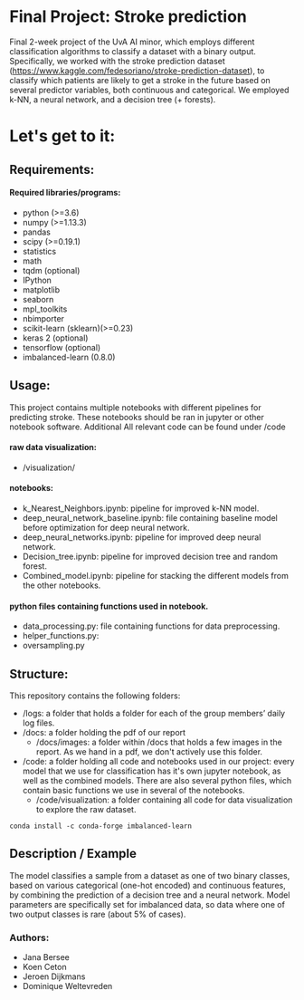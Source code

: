 # Final Project: Stroke prediction
Final 2-week project of the UvA AI minor, which employs different classification algorithms to classify a dataset with a binary output. Specifically, we worked with the stroke prediction dataset (https://www.kaggle.com/fedesoriano/stroke-prediction-dataset), to classify which patients are likely to get a stroke in the future based on several predictor variables, both continuous and categorical. We employed k-NN, a neural network, and a decision tree (+ forests).

# Let's get to it:

## Requirements:

#### Required libraries/programs:

* python (>=3.6)
* numpy (>=1.13.3)
* pandas
* scipy (>=0.19.1)
* statistics
* math
* tqdm (optional)
* IPython
* matplotlib
* seaborn
* mpl_toolkits
* nbimporter
* scikit-learn (sklearn)(>=0.23)
* keras 2 (optional)
* tensorflow (optional)
* imbalanced-learn (0.8.0)

## Usage:

This project contains multiple notebooks with different pipelines for predicting stroke. These notebooks should be ran in jupyter or other notebook software. Additional
All relevant code can be found under /code

#### raw data visualization:
* /visualization/
#### notebooks:
* k_Nearest_Neighbors.ipynb: pipeline for improved k-NN model.
* deep_neural_network_baseline.ipynb: file containing baseline model before optimization for deep neural network.
* deep_neural_networks.ipynb: pipeline for improved deep neural network.
* Decision_tree.ipynb: pipeline for improved decision tree and random forest.
* Combined_model.ipynb: pipeline for stacking the different models from the other notebooks.

#### python files containing functions used in notebook.
* data_processing.py: file containing functions for data preprocessing.
* helper_functions.py:
* oversampling.py

## Structure:
This repository contains the following folders:
* /logs: a folder that holds a folder for each of the group members’ daily log files.
* /docs: a folder holding the pdf of our report
  * /docs/images: a folder within /docs that holds a few images in the report. As we hand in a pdf, we don't actively use this folder.
* /code: a folder holding all code and notebooks used in our project: every model that we use for classification has it's own jupyter notebook, as well as the combined models.
There are also several python files, which contain basic functions we use in several of the notebooks.
  * /code/visualization: a folder containing all code for data visualization to explore the raw dataset.



`conda install -c conda-forge imbalanced-learn`

## Description / Example
The model classifies a sample from a dataset as one of two binary classes, based on various categorical (one-hot encoded) and continuous features, by combining the prediction of a decision tree and a neural network. Model parameters are specifically set for imbalanced data, so data where one of two output classes is rare (about 5% of cases).

### Authors:
* Jana Bersee
* Koen Ceton
* Jeroen Dijkmans
* Dominique Weltevreden
